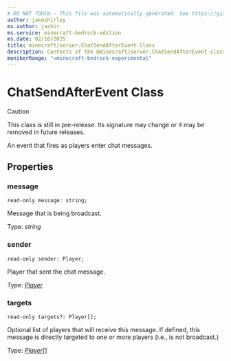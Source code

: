 ```yaml
---
# DO NOT TOUCH — This file was automatically generated. See https://github.com/mojang/minecraftapidocsgenerator to modify descriptions, examples, etc.
author: jakeshirley
ms.author: jashir
ms.service: minecraft-bedrock-edition
ms.date: 02/10/2025
title: minecraft/server.ChatSendAfterEvent Class
description: Contents of the @minecraft/server.ChatSendAfterEvent class.
monikerRange: "=minecraft-bedrock-experimental"
---
```

# ChatSendAfterEvent Class

> [!CAUTION]
> This class is still in pre-release.  Its signature may change or it may be removed in future releases.

An event that fires as players enter chat messages.

## Properties

### **message**
`read-only message: string;`

Message that is being broadcast.

Type: *string*

### **sender**
`read-only sender: Player;`

Player that sent the chat message.

Type: [*Player*](Player.md)

### **targets**
`read-only targets?: Player[];`

Optional list of players that will receive this message. If defined, this message is directly targeted to one or more players (i.e., is not broadcast.)

Type: [*Player*](Player.md)[]
